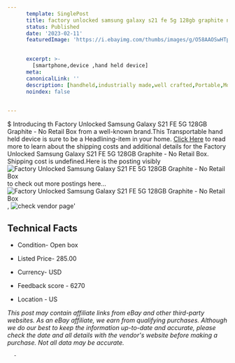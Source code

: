 ```yaml
---
      template: SinglePost
      title: factory unlocked samsung galaxy s21 fe 5g 128gb graphite no retail box
      status: Published
      date: '2023-02-11'
      featuredImage: 'https://i.ebayimg.com/thumbs/images/g/O58AAOSwHTpjX5cZ/s-l225.jpg'
       

      excerpt: >-
        [smartphone,device ,hand held device]
      meta:
      canonicalLink: ''
      description: [handheld,industrially made,well crafted,Portable,Mobile,Compact,Convenient,Lightweight,Maneuverable,Man-portable,Miniature,Carriable,Hand-held,Light,Holdable,Transportable,Mobile device,Pocket-sized,On-the-go,Wireless,Cordless,Compact size,Convenient size, smartphone,device ,hand held device]
      noindex: false
      

---
```

$
      Introducing th Factory Unlocked Samsung Galaxy S21 FE 5G 128GB Graphite - No Retail Box from a well-known brand.This Transportable hand held device is sure to be a Headlining-item in your home. [Click Here](https://www.ebay.com/itm/275594927831?hash=item402abcded7%3Ag%3AO58AAOSwHTpjX5cZ&amdata=enc%3AAQAHAAAA4PsHGWf1U61GRiLs7Ms4L0AOCy6X8jAFjiXld2J3hepTjsrVAjynGYB4eJSjJZuWdsQkhBfcKuS0KZCKARLrUN1SSB%2FLde3mvPxbWanBWlxWHPeqzVbYDkXMGddj9fVIDnJbFncOOgxTBpxhSGZDEV47yeJekTUkNwZE9%2BsSR%2BGuEtnCTIFMhkjQixiEloq%2Frf6tFWZLrlUqmmD4YL%2Fs%2BoqvBfCug30O4CmM9pXrhIcJzto35ZcTvk4zyATXkjrGdxOLX7%2BaPSxPFis7Iqv8j56H378WFNT0TZwtUIlnaUIp&mkevt=1&mkcid=1&mkrid=711-53200-19255-0&campid=%253CePNCampaignId%253E&customid=%253CreferenceId%253E&toolid=10049) to read more to learn about the shipping costs and additional details for the Factory Unlocked Samsung Galaxy S21 FE 5G 128GB Graphite - No Retail Box. Shipping cost is undefined.Here is the posting visibly ![Factory Unlocked Samsung Galaxy S21 FE 5G 128GB Graphite - No Retail Box](https://i.ebayimg.com/thumbs/images/g/O58AAOSwHTpjX5cZ/s-l225.jpg) to check out more postings here... ![Factory Unlocked Samsung Galaxy S21 FE 5G 128GB Graphite - No Retail Box](https://i.ebayimg.com/images/g/O58AAOSwHTpjX5cZ/s-l1200.jpg), ![check vendor page](https://origin-galleryplus.ebayimg.com/ws/web/275594927831_2_0_1/225x225.jpg,https://origin-galleryplus.ebayimg.com/ws/web/275594927831_3_0_1/225x225.jpg,https://origin-galleryplus.ebayimg.com/ws/web/275594927831_4_0_1/225x225.jpg)'

      

 ## Technical Facts 



     
      

 - Condition- Open box 


      

 - Listed Price- 285.00 


      

 - Currency- USD 


      

 - Feedback score - 6270 


      

 - Location - US 


      
      

 *_This post may contain affiliate links from eBay and other third-party websites. As an eBay affiliate, we earn from qualifying purchases. Although we do our best to keep the information up-to-date and accurate, please check the date and all details with the vendor's website before making a purchase. Not all data may be accurate._*




      -
